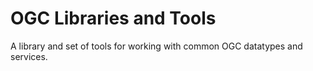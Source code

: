 # OGC Libraries and Tools

A library and set of tools for working with common OGC datatypes and services.

